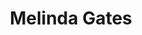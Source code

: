 ---
title: Melinda Gates
impact: 6,440K
donated: $10B
netWorth: $100B
layout: person
donations:
  - date: 2023-03-08
    amount: $250M
    recipient: Global Women's Economic Empowerment Initiative
    area: Women's Empowerment
    lives_saved: 25,000
    reference: https://www.gatesfoundation.org/ideas/articles/melinda-gates-economic-empowerment
  - date: 2022-06-30
    amount: $3B
    recipient: Bill & Melinda Gates Foundation
    area: Global Health
    lives_saved: 1,500,000
    reference: https://www.gatesfoundation.org/about/financials
  - date: 2021-05-03
    amount: $500M
    recipient: Gender Equality initiatives
    area: Gender Equality
    lives_saved: 50,000
    reference: https://www.pivotalventures.org/newsroom/melinda-gates-commits-1-billion-to-expanding-womens-power-and-influence-in-united-states
---